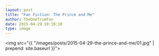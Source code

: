 ```yaml
---
layout: post
title: "Fan Fiction: The Prince and Me"
author: TheOneTrueFan
date: 2015-04-29 10:10:10
type: image
---
```


<img src="{{ "/images/posts/2015-04-29-the-prince-and-me/01.jpg" | prepend: site.baseurl }}">
